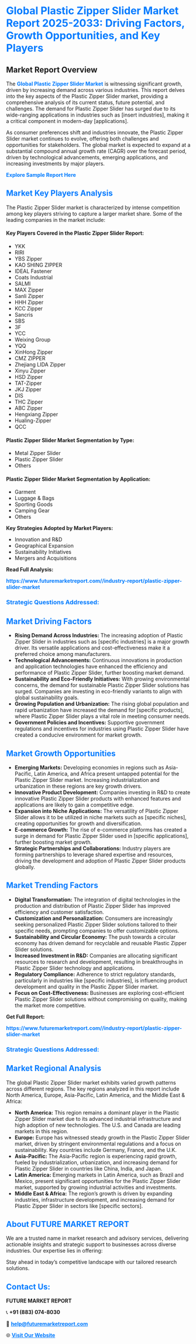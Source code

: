<h1 style="color: #007BFF;">Global Plastic Zipper Slider Market Report 2025-2033: Driving Factors, Growth Opportunities, and Key Players</h1>

<section id="overview">
<h2>Market Report Overview</h2>
<p>The <a href="https://www.futuremarketreport.com//industry-report/plastic-zipper-slider-market" style="color: #007BFF; text-decoration: none;"><strong>Global Plastic Zipper Slider Market</strong></a> is witnessing significant growth, driven by increasing demand across various industries. This report delves into the key aspects of the Plastic Zipper Slider market, providing a comprehensive analysis of its current status, future potential, and challenges. The demand for Plastic Zipper Slider has surged due to its wide-ranging applications in industries such as [insert industries], making it a critical component in modern-day [applications].</p>
<p>As consumer preferences shift and industries innovate, the Plastic Zipper Slider market continues to evolve, offering both challenges and opportunities for stakeholders. The global market is expected to expand at a substantial compound annual growth rate (CAGR) over the forecast period, driven by technological advancements, emerging applications, and increasing investments by major players.</p>
</section>

<section id="overview">
<p><a href="https://www.futuremarketreport.com//request-sample/reportId=49298" style="color: #007BFF; text-decoration: none;"><strong>Explore Sample Report Here</strong></a></p>
</section>

<section id="key-players">
<h2 style="color: #007BFF;">Market Key Players Analysis</h2>
<p>The Plastic Zipper Slider market is characterized by intense competition among key players striving to capture a larger market share. Some of the leading companies in the market include:</p>
<h4>Key Players Covered in the Plastic Zipper Slider Report:</h4>
<ul><li>YKK</li><li>RIRI</li><li>YBS Zipper</li><li>KAO SHING ZIPPER</li><li>IDEAL Fastener</li><li>Coats Industrial</li><li>SALMI</li><li>MAX Zipper</li><li>Sanli Zipper</li><li>HHH Zipper</li><li>KCC Zipper</li><li>Sancris</li><li>SBS</li><li>3F</li><li>YCC</li><li>Weixing Group</li><li>YQQ</li><li>XinHong Zipper</li><li>CMZ ZIPPER</li><li>Zhejiang LIDA Zipper</li><li>Xinyu Zipper</li><li>HSD Zipper</li><li>TAT-Zipper</li><li>JKJ Zipper</li><li>DIS</li><li>THC Zipper</li><li>ABC Zipper</li><li>Hengxiang Zipper</li><li>Hualing-Zipper</li><li>QCC</li></ul>
<h4>Plastic Zipper Slider Market Segmentation by Type:</h4>
<ul><li>Metal Zipper Slider</li><li>Plastic Zipper Slider</li><li>Others</li></ul>

<h4>Plastic Zipper Slider Market Segmentation by Application:</h4>
<ul><li>Garment</li><li>Luggage &amp; Bags</li><li>Sporting Goods</li><li>Camping Gear</li><li>Others</li></ul>
<p><strong>Key Strategies Adopted by Market Players:</strong></p>
<ul>
<li>Innovation and R&D</li>
<li>Geographical Expansion</li>
<li>Sustainability Initiatives</li>
<li>Mergers and Acquisitions</li>
</ul>
</section>

<section>
<p><strong>Read Full Analysis: </strong></p><a href="https://www.futuremarketreport.com//industry-report/plastic-zipper-slider-market" style="color: #007BFF; text-decoration: none;"><strong>https://www.futuremarketreport.com//industry-report/plastic-zipper-slider-market</strong></a>
<h3 style="color: #007BFF;">Strategic Questions Addressed:</h3>
</section>

<section id="driving-factors">
<h2 style="color: #007BFF;">Market Driving Factors</h2>
<ul>
<li><strong>Rising Demand Across Industries:</strong> The increasing adoption of Plastic Zipper Slider in industries such as [specific industries] is a major growth driver. Its versatile applications and cost-effectiveness make it a preferred choice among manufacturers.</li>
<li><strong>Technological Advancements:</strong> Continuous innovations in production and application technologies have enhanced the efficiency and performance of Plastic Zipper Slider, further boosting market demand.</li>
<li><strong>Sustainability and Eco-Friendly Initiatives:</strong> With growing environmental concerns, the demand for sustainable Plastic Zipper Slider solutions has surged. Companies are investing in eco-friendly variants to align with global sustainability goals.</li>
<li><strong>Growing Population and Urbanization:</strong> The rising global population and rapid urbanization have increased the demand for [specific products], where Plastic Zipper Slider plays a vital role in meeting consumer needs.</li>
<li><strong>Government Policies and Incentives:</strong> Supportive government regulations and incentives for industries using Plastic Zipper Slider have created a conducive environment for market growth.</li>
</ul>
</section>

<section id="growth-opportunities">
<h2 style="color: #007BFF;">Market Growth Opportunities</h2>
<ul>
<li><strong>Emerging Markets:</strong> Developing economies in regions such as Asia-Pacific, Latin America, and Africa present untapped potential for the Plastic Zipper Slider market. Increasing industrialization and urbanization in these regions are key growth drivers.</li>
<li><strong>Innovative Product Development:</strong> Companies investing in R&D to create innovative Plastic Zipper Slider products with enhanced features and applications are likely to gain a competitive edge.</li>
<li><strong>Expansion into Niche Applications:</strong> The versatility of Plastic Zipper Slider allows it to be utilized in niche markets such as [specific niches], creating opportunities for growth and diversification.</li>
<li><strong>E-commerce Growth:</strong> The rise of e-commerce platforms has created a surge in demand for Plastic Zipper Slider used in [specific applications], further boosting market growth.</li>
<li><strong>Strategic Partnerships and Collaborations:</strong> Industry players are forming partnerships to leverage shared expertise and resources, driving the development and adoption of Plastic Zipper Slider products globally.</li>
</ul>
</section>

<section id="trending-factors">
<h2 style="color: #007BFF;">Market Trending Factors</h2>
<ul>
<li><strong>Digital Transformation:</strong> The integration of digital technologies in the production and distribution of Plastic Zipper Slider has improved efficiency and customer satisfaction.</li>
<li><strong>Customization and Personalization:</strong> Consumers are increasingly seeking personalized Plastic Zipper Slider solutions tailored to their specific needs, prompting companies to offer customizable options.</li>
<li><strong>Sustainability and Circular Economy:</strong> The push towards a circular economy has driven demand for recyclable and reusable Plastic Zipper Slider solutions.</li>
<li><strong>Increased Investment in R&D:</strong> Companies are allocating significant resources to research and development, resulting in breakthroughs in Plastic Zipper Slider technology and applications.</li>
<li><strong>Regulatory Compliance:</strong> Adherence to strict regulatory standards, particularly in industries like [specific industries], is influencing product development and quality in the Plastic Zipper Slider market.</li>
<li><strong>Focus on Cost-Effectiveness:</strong> Businesses are exploring cost-efficient Plastic Zipper Slider solutions without compromising on quality, making the market more competitive.</li>
</ul>
</section>

<section>
<p><strong>Get Full Report: </strong></p><a href="https://www.futuremarketreport.com//industry-report/plastic-zipper-slider-market" style="color: #007BFF; text-decoration: none;"><strong>https://www.futuremarketreport.com//industry-report/plastic-zipper-slider-market</strong></a>
<h3 style="color: #007BFF;">Strategic Questions Addressed:</h3>
</section>


<section id="regional-analysis">
<h2 style="color: #007BFF;">Market Regional Analysis</h2>
<p>The global Plastic Zipper Slider market exhibits varied growth patterns across different regions. The key regions analyzed in this report include North America, Europe, Asia-Pacific, Latin America, and the Middle East & Africa:</p>
<ul>
<li><strong>North America:</strong> This region remains a dominant player in the Plastic Zipper Slider market due to its advanced industrial infrastructure and high adoption of new technologies. The U.S. and Canada are leading markets in this region.</li>
<li><strong>Europe:</strong> Europe has witnessed steady growth in the Plastic Zipper Slider market, driven by stringent environmental regulations and a focus on sustainability. Key countries include Germany, France, and the U.K.</li>
<li><strong>Asia-Pacific:</strong> The Asia-Pacific region is experiencing rapid growth, fueled by industrialization, urbanization, and increasing demand for Plastic Zipper Slider in countries like China, India, and Japan.</li>
<li><strong>Latin America:</strong> Emerging markets in Latin America, such as Brazil and Mexico, present significant opportunities for the Plastic Zipper Slider market, supported by growing industrial activities and investments.</li>
<li><strong>Middle East & Africa:</strong> The region’s growth is driven by expanding industries, infrastructure development, and increasing demand for Plastic Zipper Slider in sectors like [specific sectors].</li>
</ul>
</section>

<footer>
<h2 style="color: #007BFF;">About FUTURE MARKET REPORT</h2>
<p>We are a trusted name in market research and advisory services, delivering actionable insights and strategic support to businesses across diverse industries. Our expertise lies in offering:</p>

<p>Stay ahead in today’s competitive landscape with our tailored research solutions.</p>

<h2 style="color: #007BFF;">Contact Us:</h2>
<p><strong>FUTURE MARKET REPORT</strong></p>
<p>📞 <strong>+91 (883) 074-8030</strong></p>
<p>📧 <strong><a href="mailto:help@futuremarketreport.com" style="color: #007BFF;">help@futuremarketreport.com</a></strong></p>
<p>🌐 <strong><a href="https://www.futuremarketreport.com/" style="color: #007BFF;">Visit Our Website</a></strong></p>
</footer>